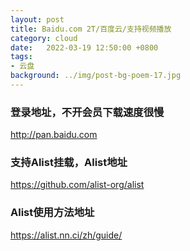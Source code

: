 ```yaml
---
layout: post
title: Baidu.com 2T/百度云/支持视频播放
category: cloud
date:   2022-03-19 12:50:00 +0800
tags:
- 云盘
background: ../img/post-bg-poem-17.jpg
---
```




### 登录地址，不开会员下载速度很慢<br>
http://pan.baidu.com

### 支持Alist挂载，Alist地址<br>
https://github.com/alist-org/alist

### Alist使用方法地址<br>
https://alist.nn.ci/zh/guide/
